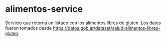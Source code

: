 # alimentos-service
Servicio que retorna un listado con los alimentos libres de gluten. Los datos fueron tomados desde https://datos.gob.ar/dataset/salud-alimentos-libres-gluten.
